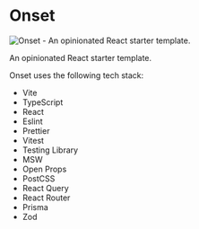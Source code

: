 # Onset

![Onset - An opinionated React starter template.](https://repository-images.githubusercontent.com/461410385/485fba4f-7027-4bc5-a702-92b8e2d7fc1d)

An opinionated React starter template.

Onset uses the following tech stack:

- Vite
- TypeScript
- React
- Eslint
- Prettier
- Vitest
- Testing Library
- MSW
- Open Props
- PostCSS
- React Query
- React Router
- Prisma
- Zod
